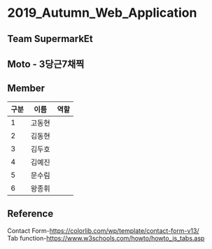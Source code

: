 # 2019_Autumn_Web_Application
## Team SupermarkEt
## Moto - 3당근7채찍
## Member


 구분| 이름 |역할|
----|-----|---|
1   |고동현|
2   |김동현|
3   |김두호|
4   |김예진|
5   |문수림|
6   |왕종휘|


## Reference
Contact Form-https://colorlib.com/wp/template/contact-form-v13/  
Tab function-https://www.w3schools.com/howto/howto_js_tabs.asp


